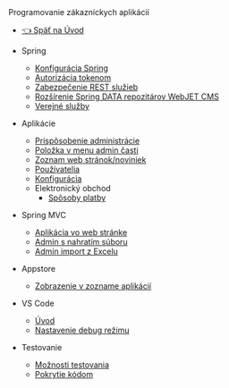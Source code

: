 <div class="sidebar-section">Programovanie zákazníckych aplikácií</div>

- [:point_left: Späť na Úvod](/?back)

- Spring
  - [Konfigurácia Spring](/custom-apps/spring-config/)
  - [Autorizácia tokenom](/custom-apps/spring/api-auth.md)
  - [Zabezpečenie REST služieb](/custom-apps/spring/rest-url.md)
  - [Rozšírenie Spring DATA repozitárov WebJET CMS](/custom-apps/spring/repository-extend.md)
  - [Verejné služby](/custom-apps/spring/public-services.md)
- Aplikácie
  - [Prispôsobenie administrácie](/custom-apps/apps/customize-admin.md)
  - [Položka v menu admin časti](/custom-apps/admin-menu-item/)
  - [Zoznam web stránok/noviniek](/custom-apps/news/)
  - [Používatelia](/custom-apps/apps/user/README.md)
  - [Konfigurácia](/custom-apps/config/README.md)
  - Elektronický obchod
    - [Spôsoby platby](/custom-apps/apps/eshop/payment-methods/README.md)
- Spring MVC
  - [Aplikácia vo web stránke](/custom-apps/spring-mvc/)
  - [Admin s nahratím súboru](/custom-apps/spring-mvc/admin-with-upload.md)
  - [Admin import z Excelu](/custom-apps/spring-mvc/admin-excel-import.md)
- Appstore
  - [Zobrazenie v zozname aplikácií](/custom-apps/appstore/)
- VS Code
  - [Úvod](/custom-apps/vscode/README.md)
  - [Nastavenie debug režimu](/custom-apps/vscode/debugging/README.md)
- Testovanie
  - [Možnosti testovania](/custom-apps/testing/README.md)
  - [Pokrytie kódom](/custom-apps/testing/codecoverage.md)